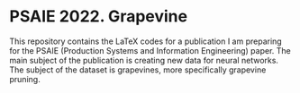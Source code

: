 # PSAIE 2022. Grapevine

This repository contains the LaTeX codes for a publication I am preparing for the PSAIE (Production Systems and Information Engineering) paper. The main subject of the publication is creating new data for neural networks. The subject of the dataset is grapevines, more specifically grapevine pruning.